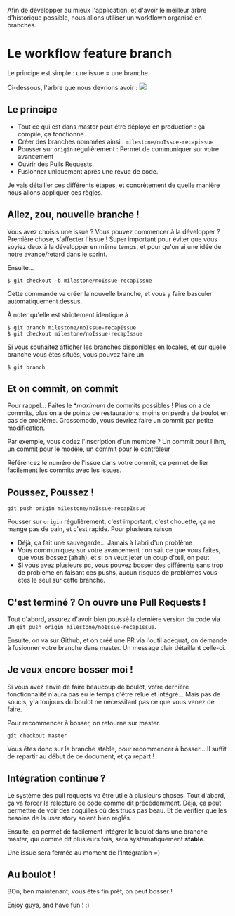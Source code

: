 Afin de développer au mieux l'application, et d'avoir le meilleur arbre d'historique possible, nous allons utiliser un workflown organisé en branches.

# Le workflow feature branch
Le principe est simple : une issue = une branche.

Ci-dessous, l'arbre que nous devrions avoir : 
![](http://nicoespeon.com/assets/img/git/github-flow-branching-model.jpg)

## Le principe
- Tout ce qui est dans master peut être déployé en production : ça compile, ça fonctionne.
- Créer des branches nommées ainsi : `milestone/noIssue-recapissue`
- Pousser sur `origin` régulièrement : Permet de communiquer sur votre avancement
- Ouvrir des Pulls Requests.
- Fusionner uniquement après une revue de code.

Je vais détailler ces différents étapes, et concrètement de quelle manière nous allons appliquer ces règles.

## Allez, zou, nouvelle branche !
Vous avez choisis une issue ? Vous pouvez commencer à la développer ? Première chose, s'affecter l'issue ! 
Super important pour éviter que vous soyiez deux à la développer en même temps, et pour qu'on ai une idée de notre avance/retard dans le sprint.

Ensuite…
```
$ git checkout -b milestone/noIssue-recapIssue 
```
Cette commande va créer la nouvelle branche, et vous y faire basculer automatiquement dessus. 

À noter qu'elle est strictement identique à 
```
$ git branch milestone/noIssue-recapIssue 
$ git checkout milestone/noIssue-recapIssue 
```

Si vous souhaitez afficher les branches disponibles en locales, et sur quelle branche vous êtes situés, vous pouvez faire un 
```
$ git branch
```
## Et on commit, on commit
Pour rappel… Faites le **maximum* de commits possibles ! Plus on a de commits, plus on a de points de restaurations, moins on perdra de boulot en cas de problème. Grossomodo, vous devriez faire un commit par petite modification. 

Par exemple, vous codez l'inscription d'un membre ? Un commit pour l'ihm, un commit pour le modèle, un commit pour le contrôleur

Référencez le numéro de l'issue dans votre commit, ça permet de lier facilement les commits avec les issues.

## Poussez, Poussez !
```
git push origin milestone/noIssue-recapIssue
```
Pousser sur `origin` régulièrement, c'est important, c'est chouette, ça ne mange pas de pain, et c'est rapide. 
Pour plusieurs raison
- Déjà, ça fait une sauvegarde… Jamais à l’abri d'un problème
- Vous communiquez sur votre avancement : on sait ce que vous faites, que vous bossez (ahah), et si on veux jeter un coup d'œil, on peut
- Si vous avez plusieurs pc, vous pouvez bosser des différents sans trop de problème en faisant ces pushs, aucun risques de problèmes vous êtes le seul sur cette branche.

## C'est terminé ? On ouvre une Pull Requests !
Tout d'abord, assurez d'avoir bien poussé la dernière version du code via un `git push origin milestone/noIssue-recapIssue`. 

Ensuite, on va sur Github, et on créé une PR via l'outil adéquat, on demande à fusionner votre branche dans master. 
Un message clair détaillant celle-ci. 

## Je veux encore bosser moi ! 
Si vous avez envie de faire beaucoup de boulot, votre dernière fonctionnalité n'aura pas eu le temps d'être relue et intégré… Mais pas de soucis, y'a toujours du boulot ne nécessitant pas ce que vous venez de faire.

Pour recommencer à bosser, on retourne sur master.
```
git checkout master 
```
Vous êtes donc sur la branche stable, pour recommencer à bosser… Il suffit de repartir au début de ce document, et ça repart ! 

## Intégration continue ? 
Le système des pull requests va être utile à plusieurs choses. Tout d'abord, ça va forcer la relecture de code comme dit précédemment. Déjà, ça peut permettre de voir des coquilles où des trucs pas beau. Et de vérifier que les besoins de la user story soient bien réglés. 

Ensuite, ça permet de facilement intégrer le boulot dans une branche master, qui comme dit plusieurs fois, sera systématiquement **stable**.

Une issue sera fermée au moment de l'intégration =)

## Au boulot !
BOn, ben maintenant, vous êtes fin prêt, on peut bosser ! 

Enjoy guys, and have fun ! :)


